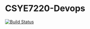 # CSYE7220-Devops
[![Build Status](https://dev.azure.com/panchaln/Midterm-CSYE7220/_apis/build/status/panchalneha.CSYE7220-Devops?branchName=master)](https://dev.azure.com/panchaln/Midterm-CSYE7220/_build/latest?definitionId=2&branchName=master)
